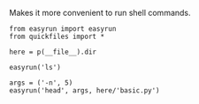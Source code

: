 
Makes it more convenient to run shell commands.

    from easyrun import easyrun
    from quickfiles import *

    here = p(__file__).dir

    easyrun('ls')

    args = ('-n', 5)
    easyrun('head', args, here/'basic.py')



